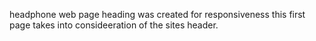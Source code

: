 headphone web page heading was created for responsiveness
this first page takes into consideeration of the sites header.
